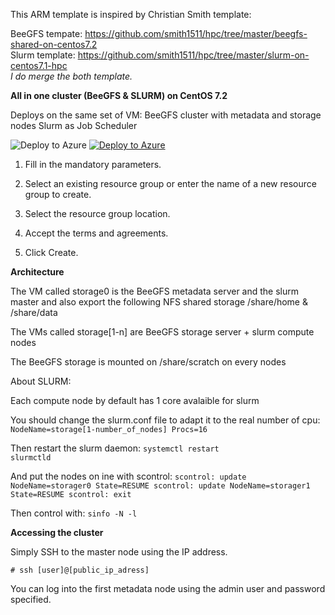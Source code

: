 This ARM template is inspired by Christian Smith template:

   BeeGFS tempate: https://github.com/smith1511/hpc/tree/master/beegfs-shared-on-centos7.2  
   Slurm template: https://github.com/smith1511/hpc/tree/master/slurm-on-centos7.1-hpc   
    <i>I do merge the both template.</i>

<b>All in one cluster (BeeGFS & SLURM) on CentOS 7.2</b>


Deploys on the same set of VM:
   BeeGFS cluster with metadata and storage nodes 
   Slurm as Job Scheduler

<img alt="Deploy to Azure" src="https://github.com/thovarMS/beegfs-shared-slurm-on-centos7.2/blob/master/workInProgress.png"/>

<a href="https://portal.azure.com/#create/Microsoft.Template/uri/https%3A%2F%2Fraw.githubusercontent.com%2FthovarMS%2Fbeegfs-shared-slurm-on-centos7.2%2Fmaster%2Fazuredeploy.json" target="_blank">
   <img alt="Deploy to Azure" src="http://azuredeploy.net/deploybutton.png"/>
</a>

1. Fill in the mandatory parameters.

2. Select an existing resource group or enter the name of a new resource group to create.

3. Select the resource group location.

4. Accept the terms and agreements.

5. Click Create.

<b>Architecture</b>

The VM called storage0 is the BeeGFS metadata server and the slurm master and also export the following NFS shared storage /share/home & /share/data

The VMs called storage[1-n] are BeeGFS storage server + slurm compute nodes

The BeeGFS storage is mounted on /share/scratch on every nodes

About SLURM:

   Each compute node by default has 1 core avalaible for slurm
   
   You should change the slurm.conf file to adapt it to the real number of cpu:
      <code>NodeName=storage[1-number_of_nodes] Procs=16</code>
      
   Then restart the slurm daemon:
      <code>systemctl restart slurmctld</code>
      
   And put the nodes on ine with scontrol:
      <code>scontrol: update NodeName=storager0 State=RESUME
      scontrol: update NodeName=storager1 State=RESUME
      scontrol: exit</code>

   Then control with: 
   <code>sinfo -N -l</code>

<b>Accessing the cluster</b>

Simply SSH to the master node using the IP address.

```
# ssh [user]@[public_ip_adress]
```

You can log into the first metadata node using the admin user and password specified.
